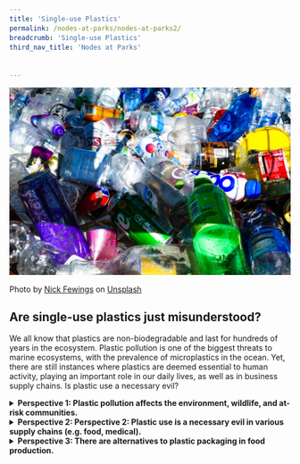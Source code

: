 ```yaml
---
title: 'Single-use Plastics'
permalink: /nodes-at-parks/nodes-at-parks2/
breadcrumb: 'Single-use Plastics'
third_nav_title: 'Nodes at Parks'


---
```


![](../images/nodes-at-parks-06-min.jpg)

Photo by [Nick Fewings](https://unsplash.com/@jannerboy62?utm_source=unsplash&utm_medium=referral&utm_content=creditCopyText) on [Unsplash](https://unsplash.com/s/photos/plastic-pollution?utm_source=unsplash&utm_medium=referral&utm_content=creditCopyText)

<h2>Are single-use plastics just misunderstood?</h2>

We all know that plastics are non-biodegradable and last for hundreds of years in the ecosystem. Plastic pollution is one of the biggest threats to marine ecosystems, with the prevalence of microplastics in the ocean. Yet, there are still instances where plastics are deemed essential to human activity, playing an important role in our daily lives, as well as in business supply chains. Is plastic use a necessary evil?



<details><summary><b>Perspective 1: Plastic pollution affects the environment, wildlife, and at-risk communities.</b></summary>
    <p>Single-use or disposable plastics are not biodegradable and break down into micro particles that contaminate our environment, such as our oceans, and may persist for decades to come, affecting the wildlife and disrupting the ecosystem.</p>
    <p>Plastic pollution also disproportionately affects poorer and disadvantaged communities, especially in countries with low recycling rates and difficulties in proper collection of discarded plastics.</p>
<p><a href="https://www.greenpeace.org/africa/en/blogs/14052/everything-you-should-know-about-single-use-plastic/"</a>https://www.greenpeace.org/africa/en/blogs/14052/everything-you-should-know-about-single-use-plastic/</a>
    </p>
<p>
    <a href="https://www.nationalgeographic.com/environment/article/plastic-pollution ">https://www.nationalgeographic.com/environment/article/plastic-pollution </a>
</p>
<p>
    <a href="https://www.cnbc.com/2021/05/18/20-companies-responsible-for-55percent-of-single-use-plastic-waste-study.html">https://www.cnbc.com/2021/05/18/20-companies-responsible-for-55percent-of-single-use-plastic-waste-study.html</a>
</p>
<p>
    <a href="https://www.sciencedirect.com/science/article/pii/S0304389421018537?via%3Dihub">https://www.sciencedirect.com/science/article/pii/S0304389421018537?via%3Dihub</a>
</p>
<p>
    <a href=""></a>
</p>
</details>

<details><summary><b>Perspective 2: Perspective 2: Plastic use is a necessary evil in various supply chains (e.g. food, medical).</b></summary>
    <p>Plastics are used in complex international food supply chains where food needs to be wrapped and transported safely, due to its durability and long lifespan.</p>
    <p>In light of the pandemic, single-used plastic products such as gloves and masks were used to minimise contamination. Additionally, other important key healthcare equipment such as syringes utilize plastic. </p>
<p>
    <a href="https://www.gep.com/blog/mind/single-use-plastics-a-necessary-evil-during-the-pandemic">https://www.gep.com/blog/mind/single-use-plastics-a-necessary-evil-during-the-pandemic</a>
</p>
<p>
    <a href="https://www.channelnewsasia.com/commentary/ome-plastic-food-packaging-necessary-alternative-waste-874771 ">https://www.channelnewsasia.com/commentary/ome-plastic-food-packaging-necessary-alternative-waste-874771 </a>
</p>
<p>
    <a href="www.weforum.org/agenda/2018/05/plastic-asset-legal-policy-responsible-use-sadhguru/">www.weforum.org/agenda/2018/05/plastic-asset-legal-policy-responsible-use-sadhguru/</a>
</p>
<p>
    <a href="https://qz.com/1189422/in-defense-of-plastic-the-worlds-most-wasteful-hazardous-downright-useful-material/">https://qz.com/1189422/in-defense-of-plastic-the-worlds-most-wasteful-hazardous-downright-useful-material/</a>
    </p></details>

<details><summary><b>Perspective 3: There are alternatives to plastic packaging in food production.</b></summary>
    <p>While cost may be a factor, there are indeed alternatives to packaging food in a more sustainable fashion such as bio-based food contact materials such as paper, wheat-based or seaweed-based materials and beeswax wraps.</p>
    <p>Companies such as Nestle, have pledged to ensure all their packaging to be either reusable, recyclable or compostable by 2025.</p>
<p>
    <a href="https://www.asianscientist.com/2022/02/in-the-lab/food-packaging-shelf-life-smart-sustainable-antimicrobial/ ">https://www.asianscientist.com/2022/02/in-the-lab/food-packaging-shelf-life-smart-sustainable-antimicrobial/</a>
</p>
<p>
    <a href="https://cot.food.gov.uk/sites/default/files/2020-10/Tox%202020%2024%20Alternatives%20to%20conventional%20plastics%20for%20foods%20and%20drinks.pdf">https://cot.food.gov.uk/sites/default/files/2020-10/Tox%202020%2024%20Alternatives%20to%20conventional%20plastics%20for%20foods%20and%20drinks.pdf</a>
</p>
<p>
    <a href="https://www.bbc.com/worklife/article/20180705-whats-the-real-price-of-getting-rid-of-plastic-packaging">https://www.bbc.com/worklife/article/20180705-whats-the-real-price-of-getting-rid-of-plastic-packaging</a>
</p>
<p>
    <a href="https://www.bbc.com/future/article/20220526-what-would-happen-if-we-stopped-using-plastic">https://www.bbc.com/future/article/20220526-what-would-happen-if-we-stopped-using-plastic</a>
</p></details>

